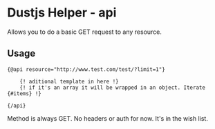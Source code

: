 # Dustjs Helper - api

Allows you to do a basic GET request to any resource. 

## Usage

    {@api resource="http://www.test.com/test/?limit=1"}

        {! aditional template in here !}
        {! if it's an array it will be wrapped in an object. Iterate {#items} !}
    
    {/api}

Method is always GET. No headers or auth for now. It's in the wish list.